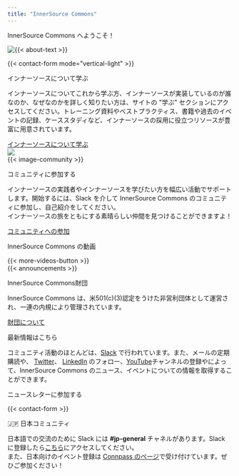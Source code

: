 ```yaml
---
title: "InnerSource Commons"
---
```




<section class="banner banner-head">
  <div class="container">
    <div class="row">
      <div class="col-lg-12 mx-auto text-center">
        <p class="h1">InnerSource Commons へようこそ！</p>
      </div>
    </div>
  </div>
</section>

<section class="section section-first">
  <div class="container">
    <div class="row align-items-center mb-3">
      <div class="col-md-9">
        <img src="/images/logo-big.png" class="img-fluid logo-home pr-5" style="float: left;">
        <p>{{< about-text >}}
        </p>
      </div>
      <div class="col-md-3">
        {{< contact-form mode="vertical-light" >}}
      </div>
    </div>
  </div>
</section>

<section class="section bg-light">
  <div class="container">
    <div class="row text-right">
      <div class="col-md-6">
        <p class="section-title h2">インナーソースについて学ぶ</p>
        <p style="text-align:left">インナーソースについてこれから学ぶ方、インナーソースが実装しているのが誰なのか、なぜなのかを詳しく知りたい方は、サイトの "学ぶ" セクションにアクセスしてください。トレーニング資料やベストプラクティス、書籍や過去のイベントの記録、ケーススタディなど、インナーソースの採用に役立つリソースが豊富に用意されています。
        </p>
        <a href="/learn" class="btn-link">インナーソースについて学ぶ<i class="ti-arrow-right"></i></a>
      </div>
      <div class="col-md-6 mt-4 mb-4 mb-md-0 float-right">
        <img src="/images/community/collaboration.png" class="img-fluid pl-4 pr-4">
      </div>
    </div>
  </div>
</section>

<section class="section">
  <div class="container">
    <div class="row align-items-center">
      <div class="col-md-5 mb-4 mb-md-0">
        {{< image-community >}}
      </div>
      <div class="col-md-6">
          <p class="section-title h2">コミュニティに参加する</p>
          <p>インナーソースの実践者やインナーソースを学びたい方を幅広い活動でサポートします。開始するには、Slack を介して InnerSource Commons のコミュニティに参加し、自己紹介をしてください。<br />インナーソースの旅をともにする素晴らしい仲間を見つけることができますよ！</p>
          <a href="/ja/community/" class="btn-link">コミュニティへの参加<i class="ti-arrow-right"></i></a>
        </div>
    </div>
  </div>
</section>

<section class="section bg-light">
  <div class="container">
    <div class="row align-items-center">
      <div class="col-md-12">
        <p class="h2 section-title text-center">InnerSource Commons の動画</p>
        <div id="youmax" class=""></div>
        {{< more-videos-button >}}
      </div>
    </div>
  </div>
</section>

<section class="section">
  <div class="container">
    <div class="row align-items-center">
      <div class="offset-md-2 col-md-4 mb-4 mb-md-0">
        {{< announcements >}}
      </div>
      <div class="col-md-5">
        <p class="section-title h2">InnerSource Commons財団</p>
        <p>InnerSource Commons は、米501(c)(3)認定をうけた非営利団体として運営され、一連の内規により管理されています。</p>
        <p><a href="/about/" class="btn-link">財団について<i class="ti-arrow-right"></i></a></p>
      </div>
    </div>
  </div>
</section>

<section class="section-last section">
  <div class="container section-small shadow rounded-lg px-4 bg-light">
    <div class="row align-items-center justify-content-center text-center text-md-left">
      <div class="col-lg-5 col-md-4 mb-4 mb-md-0">
        <a class="twitter-timeline" data-height="500" data-dnt="true" href="https://twitter.com/InnerSourceOrg?ref_src=twsrc%5Etfw"></a> <script async src="https://platform.twitter.com/widgets.js" charset="utf-8"></script>
      </div>
      <div class="col-md-5 offset-md-1">
        <p class="h2 section-title">最新情報はこちら</p>
        <p class="mb-4">
        コミュニティ活動のほとんどは、<a href="https://innersourcecommons.org/slack//">Slack</a> で行われています。また、メールの定期購読や、 <a href="https://twitter.com/InnerSourceOrg">Twitter</a>、 <a href="https://www.linkedin.com/company/innersourcecommons">LinkedIn</a> のフォロー、<a href="https://www.youtube.com/channel/UCoSPSd6Or4F_vpjo4SmyoEA">YouTube</a>チャンネルの登録やによって、InnerSource Commons のニュース、イベントについての情報を取得することができます。</p>
        <p class="h3 section-title">ニュースレターに参加する</p>
        {{< contact-form >}}
      </div>
    </div>
  </div>
</section>

<section class="section">
  <div class="container px-4">
    <div class="row align-items-center justify-content-center text-center text-md-left">
      <div class="col-lg-5 col-md-4 mb-4 mb-md-0">
        <p class="h2 section-title">&#127471;&#127477;&nbsp;日本コミュニティ</p>
        <p class="mb-4">
        日本語での交流のために Slack には <b>#jp-general</b> チャネルがあります。Slack に登録したら<a href="https://app.slack.com/client/T04PXKRM0/C03M546NR16">こちら</a>にアクセスしてください。
        <br>
        また、日本向けのイベント登録は <a href="https://innersourcecommons.connpass.com/">Connpass のページ</a>で受け付けています。ぜひご参加ください！
        </p>
      </div>
      <div class="col-md-5 offset-md-1">
        <a class="twitter-timeline" data-height="300" data-dnt="true" href="https://twitter.com/InnerSourceJP?ref_src=twsrc%5Etfw"></a> <script async src="https://platform.twitter.com/widgets.js" charset="utf-8"></script>
      </div>
    </div>
  </div>
</section>